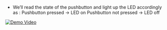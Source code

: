 - We’ll read the state of the pushbutton and light up the LED accordingly as
  : Pushbutton pressed -> LED on
    Pushbutton not pressed -> LED off

[![Demo Video](https://youtube.com/shorts/el3a50XoCu8/0.jpg)](https://youtube.com/shorts/el3a50XoCu8)
